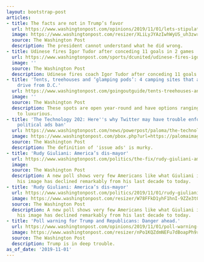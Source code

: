 ```yaml
---
layout: bootstrap-post
articles:
- title: The facts are not in Trump’s favor
  url: https://www.washingtonpost.com/opinions/2019/11/01/lets-stipulate-facts/
  image: https://www.washingtonpost.com/resizer/XLiLyJYAzIwhWyUS_uh3zwrMTIs=/1440x0/smart/arc-anglerfish-washpost-prod-washpost.s3.amazonaws.com/public/MSN54CX35EI6THQCDVC4WPP2R4.jpg
  source: The Washington Post
  description: The president cannot understand what he did wrong.
- title: Udinese fires Igor Tudor after conceding 11 goals in 2 games
  url: https://www.washingtonpost.com/sports/dcunited/udinese-fires-igor-tudor-after-conceding-11-goals-in-2-games/2019/11/01/4c67d644-fcad-11e9-9e02-1d45cb3dfa8f_story.html
  image: ''
  source: The Washington Post
  description: Udinese fires coach Igor Tudor after conceding 11 goals in two matches
- title: 'Tents, treehouses and ‘glamping pods’: 4 camping sites that are an easy
    drive from D.C.'
  url: https://www.washingtonpost.com/goingoutguide/tents-treehouses-and-glamping-pods-4-camping-sites-that-are-an-easy-drive-from-dc/2019/10/31/8b99260c-f671-11e9-a285-882a8e386a96_story.html
  image: ''
  source: The Washington Post
  description: These spots are open year-round and have options ranging from rustic
    to luxurious.
- title: 'The Technology 202: Here''s why Twitter may have trouble enforcing its own
    political ads ban'
  url: https://www.washingtonpost.com/news/powerpost/paloma/the-technology-202/2019/11/01/the-technology-202-here-s-why-twitter-may-have-trouble-enforcing-its-own-political-ads-ban/5dbb1270602ff10cf14f98e2/
  image: https://www.washingtonpost.com/pbox.php?url=https://palomaimages.washingtonpost.com/pr2/abe3ba86761fb3bcb34fc784489f01b4-680-464-70-8-NA5W37X3LEI6THQCDVC4WPP2R4.jpg&w=1484&op=resize&opt=1&filter=antialias&t=20170517
  source: The Washington Post
  description: The definition of 'issue ads' is murky.
- title: 'Rudy Giuliani: America’s dis-mayor'
  url: https://www.washingtonpost.com/politics/the-fix/rudy-giuliani-americas-dismayer/2019/11/01/93953488-47a4-4319-8eff-afac8404fa42_story.html
  image: 
  source: The Washington Post
  description: A new poll shows very few Americans like what Giuliani is up to. And
    his image has declined remarkably from his last decade to today.
- title: 'Rudy Giuliani: America’s dis-mayor'
  url: https://www.washingtonpost.com/politics/2019/11/01/rudy-giuliani-americas-dismayer/
  image: https://www.washingtonpost.com/resizer/W78FFkD1yhF1hnI-9ZZe3tQtIa4=/1440x0/smart/arc-anglerfish-washpost-prod-washpost.s3.amazonaws.com/public/ENEU2IX3CAI6THQCDVC4WPP2R4.jpg
  source: The Washington Post
  description: A new poll shows very few Americans like what Giuliani is up to. And
    his image has declined remarkably from his last decade to today.
- title: 'Poll warning for Trump and Republicans: Danger ahead.'
  url: https://www.washingtonpost.com/opinions/2019/11/01/poll-warning-trump-republicans-danger-ahead/
  image: https://www.washingtonpost.com/resizer/nPo1KQZdmNEFu7dBoapPh9rl0-A=/1440x0/smart/arc-anglerfish-washpost-prod-washpost.s3.amazonaws.com/public/ZJN5DITXUFCXXFWAR77RUJQZFM
  source: The Washington Post
  description: Trump is in deep trouble.
as_of_date: '2019-11-01'
---
```


